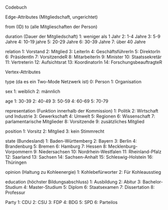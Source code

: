 Codebuch

Edge-Attributes (Mitgliedschaft, ungerichtet)

from (ID)
to (alle Mitglieschaften der Person)

duration (Dauer der Mitgliedschaft)
1: weniger als 1 Jahr
2: 1-4 Jahre
3: 5-9 Jahre
4: 10-19 jahre
5: 20-29 Jahre
6: 30-39 Jahre
7: über 40 Jahre

relation 
1: Vorstand
2: Mitglied
3: LeiterIn
4: GeschäftsführerIn
5: DirektorIn
6: PräsidentIn
7: VorsitzendeR
8: MitarbeiterIn
9: Minister
10: Staatssekretär
11: Vertreterin
12: Aufsichtsrat
13: KoordinatorIn
14: ForschungsbeauftragteR

Vertex-Attributes

type (da es ein Two-Mode Netzwerk ist)
0: Person
1: Organisation

sex
1: weiblich
2: männlich

age
1: 30-39
2: 40-49
3: 50-59
4: 60-69
5: 70-79

representation (Funktion innerhalb der Kommission)
1: Politik
2: Wirtschaft und Industrie
3: Gewerkschaft
4: Umwelt
5: Regionen
6: Wissenschaft
7: parlamentarische Mitglieder
8: Vorsitzende
9: zusätzliches Mitglied

position 
1: Vorsitz
2: Mitglied
3: kein Stimmrecht

state (Bundesland)
1:  Baden-Württemberg
2:  Bayern
3:  Berlin
4:  Brandenburg
5:  Bremen
6:  Hamburg
7:  Hessen
8:  Mecklenburg-Vorpommern
9:  Niedersachsen
10: Nordrhein-Westfalen
11: Rheinland-Pfalz
12: Saarland
13: Sachsen
14: Sachsen-Anhalt
15: Schleswig-Holstein
16: Thüringen

opinion (Haltung zu Kohleenergie)
1: Kohlebefürworter
2: Für Kohleausstieg

education (höchster Bildungsabschluss)
1: Ausbildung 
2: Abitur
3: Bachelor-Studium
4: Master-Studium
5: Diplom
6: Staatsexamen
7: Dissertation
8: Professur

Party
1: CDU
2: CSU
3: FDP
4: BDG
5: SPD
6: Parteilos


